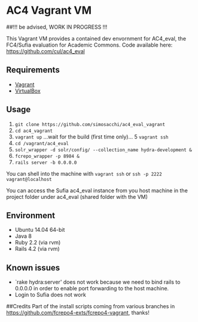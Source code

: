 # AC4 Vagrant VM

##!!! be advised, WORK IN PROGRESS !!!

This Vagrant VM provides a contained dev envornment for AC4_eval, the FC4/Sufia evaluation for Academic Commons. Code available here:
https://github.com/cul/ac4_eval

## Requirements

* [Vagrant](https://www.vagrantup.com/)
* [VirtualBox](https://www.virtualbox.org/)

## Usage

1. `git clone https://github.com/simosacchi/ac4_eval_vagrant`
2. `cd ac4_vagrant`
3. `vagrant up`
...wait for the build (first time only)...
5  `vagrant ssh`
6. `cd /vagrant/ac4_eval`
5. `solr_wrapper -d solr/config/ --collection_name hydra-development &`
6. `fcrepo_wrapper -p 8984 &`
7. `rails server -b 0.0.0.0` 

You can shell into the machine with `vagrant ssh` or `ssh -p 2222 vagrant@localhost`

You can access the Sufia ac4_eval instance from you host machine in the project folder under ac4_eval (shared folder with the VM)

## Environment

* Ubuntu 14.04 64-bit
* Java 8
* Ruby 2.2 (via rvm)
* Rails 4.2 (via rvm) 

## Known issues
* `rake hydra:server' does not work because we need to bind rails to 0.0.0.0 in order to enable port forwarding to the host machine.
* Login to Sufia does not work

##Credits
Part of the install scripts coming from various branches in https://github.com/fcrepo4-exts/fcrepo4-vagrant, thanks!
